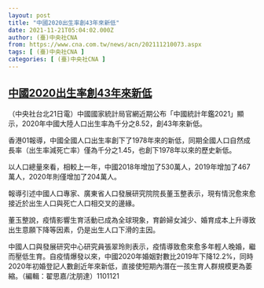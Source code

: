 ```yaml
---
layout: post
title: "中國2020出生率創43年來新低"
date: 2021-11-21T05:04:02.000Z
author: (臺)中央社CNA
from: https://www.cna.com.tw/news/acn/202111210073.aspx
tags: [ (臺)中央社CNA ]
categories: [ (臺)中央社CNA ]
---
```

<!--1637471042000-->
[中國2020出生率創43年來新低](https://www.cna.com.tw/news/acn/202111210073.aspx)
------

<div>
<div></div><div><p>（中央社台北21日電）中國國家統計局官網近期公布「中國統計年鑑2021」顯示，2020年中國大陸人口出生率為千分之8.52，創43年來新低。</p><p>香港01報導，中國全國人口出生率創下了1978年來的新低，同期全國人口自然成長率（出生率減死亡率）僅為千分之1.45，也創下1978年以來的歷史新低。</p><p>以人口總量來看，相較上一年，中國2018年增加了530萬人，2019年增加了467萬人，2020年則僅增加了204萬人。</p><p>報導引述中國人口專家、廣東省人口發展研究院院長董玉整表示，現有情況愈來愈接近於出生人口與死亡人口相交叉的邊緣。</p><p>董玉整說，疫情影響生育活動已成為全球現象，育齡婦女減少、婚育成本上升導致出生意願下降等因素，仍是出生人口下滑的主因。</p><p>中國人口與發展研究中心研究員張翠玲則表示，疫情導致愈來愈多年輕人晚婚，繼而壓低生育。自疫情爆發以來，中國2020年婚姻對數比2019年下降12.2%，同時2020年初婚登記人數創近年來新低，直接使短期內潛在一孩生育人群規模更為萎縮。（編輯：翟思嘉/沈朋達）1101121</p></div>
</div>
